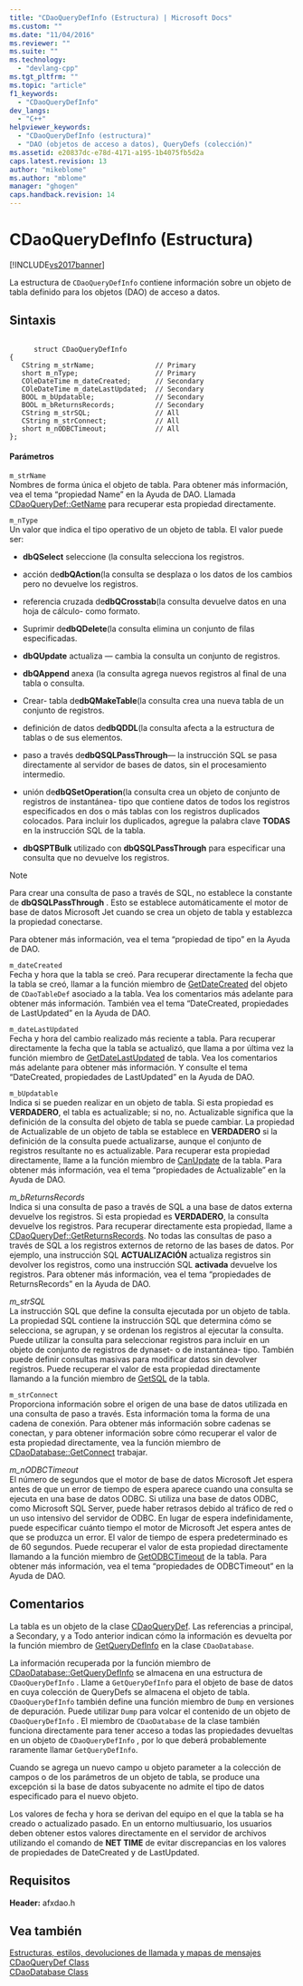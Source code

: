 ```yaml
---
title: "CDaoQueryDefInfo (Estructura) | Microsoft Docs"
ms.custom: ""
ms.date: "11/04/2016"
ms.reviewer: ""
ms.suite: ""
ms.technology: 
  - "devlang-cpp"
ms.tgt_pltfrm: ""
ms.topic: "article"
f1_keywords: 
  - "CDaoQueryDefInfo"
dev_langs: 
  - "C++"
helpviewer_keywords: 
  - "CDaoQueryDefInfo (estructura)"
  - "DAO (objetos de acceso a datos), QueryDefs (colección)"
ms.assetid: e20837dc-e78d-4171-a195-1b4075fb5d2a
caps.latest.revision: 13
author: "mikeblome"
ms.author: "mblome"
manager: "ghogen"
caps.handback.revision: 14
---
```

# CDaoQueryDefInfo (Estructura)
[!INCLUDE[vs2017banner](../../assembler/inline/includes/vs2017banner.md)]

La estructura de `CDaoQueryDefInfo` contiene información sobre un objeto de tabla definido para los objetos \(DAO\) de acceso a datos.  
  
## Sintaxis  
  
```  
  
      struct CDaoQueryDefInfo  
{  
   CString m_strName;               // Primary  
   short m_nType;                   // Primary  
   COleDateTime m_dateCreated;      // Secondary  
   COleDateTime m_dateLastUpdated;  // Secondary  
   BOOL m_bUpdatable;               // Secondary  
   BOOL m_bReturnsRecords;          // Secondary  
   CString m_strSQL;                // All  
   CString m_strConnect;            // All  
   short m_nODBCTimeout;            // All  
};  
```  
  
#### Parámetros  
 `m_strName`  
 Nombres de forma única el objeto de tabla.  Para obtener más información, vea el tema “propiedad Name” en la Ayuda de DAO.  Llamada [CDaoQueryDef::GetName](../Topic/CDaoQueryDef::GetName.md) para recuperar esta propiedad directamente.  
  
 `m_nType`  
 Un valor que indica el tipo operativo de un objeto de tabla.  El valor puede ser:  
  
-   **dbQSelect** seleccione \(la consulta selecciona los registros.  
  
-   acción de**dbQAction**\(la consulta se desplaza o los datos de los cambios pero no devuelve los registros.  
  
-   referencia cruzada de**dbQCrosstab**\(la consulta devuelve datos en una hoja de cálculo\- como formato.  
  
-   Suprimir de**dbQDelete**\(la consulta elimina un conjunto de filas especificadas.  
  
-   **dbQUpdate** actualiza — cambia la consulta un conjunto de registros.  
  
-   **dbQAppend** anexa \(la consulta agrega nuevos registros al final de una tabla o consulta.  
  
-   Crear\- tabla de**dbQMakeTable**\(la consulta crea una nueva tabla de un conjunto de registros.  
  
-   definición de datos de**dbQDDL**\(la consulta afecta a la estructura de tablas o de sus elementos.  
  
-   paso a través de**dbQSQLPassThrough**— la instrucción SQL se pasa directamente al servidor de bases de datos, sin el procesamiento intermedio.  
  
-   unión de**dbQSetOperation**\(la consulta crea un objeto de conjunto de registros de instantánea\- tipo que contiene datos de todos los registros especificados en dos o más tablas con los registros duplicados colocados.  Para incluir los duplicados, agregue la palabra clave **TODAS** en la instrucción SQL de la tabla.  
  
-   **dbQSPTBulk** utilizado con **dbQSQLPassThrough** para especificar una consulta que no devuelve los registros.  
  
> [!NOTE]
>  Para crear una consulta de paso a través de SQL, no establece la constante de **dbQSQLPassThrough** .  Esto se establece automáticamente el motor de base de datos Microsoft Jet cuando se crea un objeto de tabla y establezca la propiedad conectarse.  
  
 Para obtener más información, vea el tema “propiedad de tipo” en la Ayuda de DAO.  
  
 `m_dateCreated`  
 Fecha y hora que la tabla se creó.  Para recuperar directamente la fecha que la tabla se creó, llamar a la función miembro de [GetDateCreated](../Topic/CDaoTableDef::GetDateCreated.md) del objeto de `CDaoTableDef` asociado a la tabla.  Vea los comentarios más adelante para obtener más información.  También vea el tema “DateCreated, propiedades de LastUpdated” en la Ayuda de DAO.  
  
 `m_dateLastUpdated`  
 Fecha y hora del cambio realizado más reciente a tabla.  Para recuperar directamente la fecha que la tabla se actualizó, que llama a por última vez la función miembro de [GetDateLastUpdated](../Topic/CDaoQueryDef::GetDateLastUpdated.md) de tabla.  Vea los comentarios más adelante para obtener más información.  Y consulte el tema “DateCreated, propiedades de LastUpdated” en la Ayuda de DAO.  
  
 `m_bUpdatable`  
 Indica si se pueden realizar en un objeto de tabla.  Si esta propiedad es **VERDADERO**, el tabla es actualizable; si no, no.  Actualizable significa que la definición de la consulta del objeto de tabla se puede cambiar.  La propiedad de Actualizable de un objeto de tabla se establece en **VERDADERO** si la definición de la consulta puede actualizarse, aunque el conjunto de registros resultante no es actualizable.  Para recuperar esta propiedad directamente, llame a la función miembro de [CanUpdate](../Topic/CDaoQueryDef::CanUpdate.md) de la tabla.  Para obtener más información, vea el tema “propiedades de Actualizable” en la Ayuda de DAO.  
  
 *m\_bReturnsRecords*  
 Indica si una consulta de paso a través de SQL a una base de datos externa devuelve los registros.  Si esta propiedad es **VERDADERO**, la consulta devuelve los registros.  Para recuperar directamente esta propiedad, llame a [CDaoQueryDef::GetReturnsRecords](../Topic/CDaoQueryDef::GetReturnsRecords.md).  No todas las consultas de paso a través de SQL a los registros externos de retorno de las bases de datos.  Por ejemplo, una instrucción SQL **ACTUALIZACIÓN** actualiza registros sin devolver los registros, como una instrucción SQL **activada** devuelve los registros.  Para obtener más información, vea el tema “propiedades de ReturnsRecords” en la Ayuda de DAO.  
  
 *m\_strSQL*  
 La instrucción SQL que define la consulta ejecutada por un objeto de tabla.  La propiedad SQL contiene la instrucción SQL que determina cómo se selecciona, se agrupan, y se ordenan los registros al ejecutar la consulta.  Puede utilizar la consulta para seleccionar registros para incluir en un objeto de conjunto de registros de dynaset\- o de instantánea\- tipo.  También puede definir consultas masivas para modificar datos sin devolver registros.  Puede recuperar el valor de esta propiedad directamente llamando a la función miembro de [GetSQL](../Topic/CDaoQueryDef::GetSQL.md) de la tabla.  
  
 `m_strConnect`  
 Proporciona información sobre el origen de una base de datos utilizada en una consulta de paso a través.  Esta información toma la forma de una cadena de conexión.  Para obtener más información sobre cadenas se conectan, y para obtener información sobre cómo recuperar el valor de esta propiedad directamente, vea la función miembro de [CDaoDatabase::GetConnect](../Topic/CDaoDatabase::GetConnect.md) trabajar.  
  
 *m\_nODBCTimeout*  
 El número de segundos que el motor de base de datos Microsoft Jet espera antes de que un error de tiempo de espera aparece cuando una consulta se ejecuta en una base de datos ODBC.  Si utiliza una base de datos ODBC, como Microsoft SQL Server, puede haber retrasos debido al tráfico de red o un uso intensivo del servidor de ODBC.  En lugar de espera indefinidamente, puede especificar cuánto tiempo el motor de Microsoft Jet espera antes de que se produzca un error.  El valor de tiempo de espera predeterminado es de 60 segundos.  Puede recuperar el valor de esta propiedad directamente llamando a la función miembro de [GetODBCTimeout](../Topic/CDaoQueryDef::GetODBCTimeout.md) de la tabla.  Para obtener más información, vea el tema “propiedades de ODBCTimeout” en la Ayuda de DAO.  
  
## Comentarios  
 La tabla es un objeto de la clase [CDaoQueryDef](../../mfc/reference/cdaoquerydef-class.md).  Las referencias a principal, a Secondary, y a Todo anterior indican cómo la información es devuelta por la función miembro de [GetQueryDefInfo](../Topic/CDaoDatabase::GetQueryDefInfo.md) en la clase `CDaoDatabase`.  
  
 La información recuperada por la función miembro de [CDaoDatabase::GetQueryDefInfo](../Topic/CDaoDatabase::GetQueryDefInfo.md) se almacena en una estructura de `CDaoQueryDefInfo` .  Llame a `GetQueryDefInfo` para el objeto de base de datos en cuya colección de QueryDefs se almacena el objeto de tabla.  `CDaoQueryDefInfo` también define una función miembro de `Dump` en versiones de depuración.  Puede utilizar `Dump` para volcar el contenido de un objeto de `CDaoQueryDefInfo` .  El miembro de `CDaoDatabase` de la clase también funciona directamente para tener acceso a todas las propiedades devueltas en un objeto de `CDaoQueryDefInfo` , por lo que deberá probablemente raramente llamar `GetQueryDefInfo`.  
  
 Cuando se agrega un nuevo campo u objeto parameter a la colección de campos o de los parámetros de un objeto de tabla, se produce una excepción si la base de datos subyacente no admite el tipo de datos especificado para el nuevo objeto.  
  
 Los valores de fecha y hora se derivan del equipo en el que la tabla se ha creado o actualizado pasado.  En un entorno multiusuario, los usuarios deben obtener estos valores directamente en el servidor de archivos utilizando el comando de **NET TIME** de evitar discrepancias en los valores de propiedades de DateCreated y de LastUpdated.  
  
## Requisitos  
 **Header:** afxdao.h  
  
## Vea también  
 [Estructuras, estilos, devoluciones de llamada y mapas de mensajes](../../mfc/reference/structures-styles-callbacks-and-message-maps.md)   
 [CDaoQueryDef Class](../../mfc/reference/cdaoquerydef-class.md)   
 [CDaoDatabase Class](../../mfc/reference/cdaodatabase-class.md)